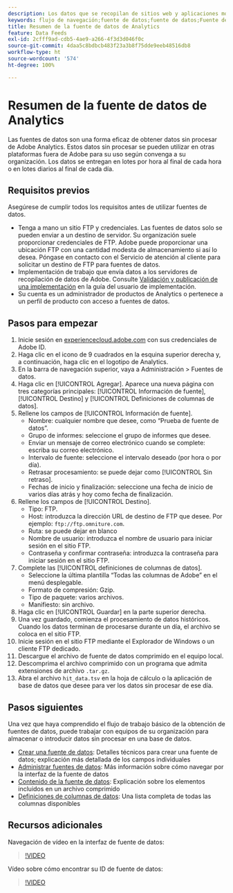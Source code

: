 ```yaml
---
description: Los datos que se recopilan de sitios web y aplicaciones móviles, o que se cargan mediante las API del servicio web o fuentes de datos, se procesan y almacenan en el Data Warehouse de Adobe. Estos datos del flujo de navegación sin procesar forman el conjunto de datos que se utilizan en Adobe Analytics.
keywords: flujo de navegación;fuente de datos;fuente de datos;Fuente de datos
title: Resumen de la fuente de datos de Analytics
feature: Data Feeds
exl-id: 2cfff9ad-cdb5-4ae9-a266-4f3d3d046f0c
source-git-commit: 4daa5c8bdbcb483f23a3b8f75dde9eeb48516db8
workflow-type: ht
source-wordcount: '574'
ht-degree: 100%

---
```


# Resumen de la fuente de datos de Analytics

Las fuentes de datos son una forma eficaz de obtener datos sin procesar de Adobe Analytics. Estos datos sin procesar se pueden utilizar en otras plataformas fuera de Adobe para su uso según convenga a su organización. Los datos se entregan en lotes por hora al final de cada hora o en lotes diarios al final de cada día.

## Requisitos previos

Asegúrese de cumplir todos los requisitos antes de utilizar fuentes de datos.

* Tenga a mano un sitio FTP y credenciales. Las fuentes de datos solo se pueden enviar a un destino de servidor. Su organización suele proporcionar credenciales de FTP. Adobe puede proporcionar una ubicación FTP con una cantidad modesta de almacenamiento si así lo desea. Póngase en contacto con el Servicio de atención al cliente para solicitar un destino de FTP para fuentes de datos.
* Implementación de trabajo que envía datos a los servidores de recopilación de datos de Adobe. Consulte [Validación y publicación de una implementación](/help/implement/launch/validate-publish-prod.md) en la guía del usuario de implementación.
* Su cuenta es un administrador de productos de Analytics o pertenece a un perfil de producto con acceso a fuentes de datos.

## Pasos para empezar

1. Inicie sesión en [experiencecloud.adobe.com](https://experiencecloud.adobe.com) con sus credenciales de Adobe ID.
2. Haga clic en el icono de 9 cuadrados en la esquina superior derecha y, a continuación, haga clic en el logotipo de Analytics.
3. En la barra de navegación superior, vaya a Administración > Fuentes de datos.
4. Haga clic en [!UICONTROL Agregar]. Aparece una nueva página con tres categorías principales: [!UICONTROL Información de fuente], [!UICONTROL Destino] y [!UICONTROL Definiciones de columnas de datos].
5. Rellene los campos de [!UICONTROL Información de fuente].
   * Nombre: cualquier nombre que desee, como “Prueba de fuente de datos”.
   * Grupo de informes: seleccione el grupo de informes que desee.
   * Enviar un mensaje de correo electrónico cuando se complete: escriba su correo electrónico.
   * Intervalo de fuente: seleccione el intervalo deseado (por hora o por día).
   * Retrasar procesamiento: se puede dejar como [!UICONTROL Sin retraso].
   * Fechas de inicio y finalización: seleccione una fecha de inicio de varios días atrás y hoy como fecha de finalización.
6. Rellene los campos de [!UICONTROL Destino].
   * Tipo: FTP.
   * Host: introduzca la dirección URL de destino de FTP que desee. Por ejemplo: `ftp://ftp.omniture.com`.
   * Ruta: se puede dejar en blanco
   * Nombre de usuario: introduzca el nombre de usuario para iniciar sesión en el sitio FTP.
   * Contraseña y confirmar contraseña: introduzca la contraseña para iniciar sesión en el sitio FTP.
7. Complete las [!UICONTROL definiciones de columnas de datos].
   * Seleccione la última plantilla “Todas las columnas de Adobe” en el menú desplegable.
   * Formato de compresión: Gzip.
   * Tipo de paquete: varios archivos.
   * Manifiesto: sin archivo.
8. Haga clic en [!UICONTROL Guardar] en la parte superior derecha.
9. Una vez guardado, comienza el procesamiento de datos históricos. Cuando los datos terminan de procesarse durante un día, el archivo se coloca en el sitio FTP.
10. Inicie sesión en el sitio FTP mediante el Explorador de Windows o un cliente FTP dedicado.
11. Descargue el archivo de fuente de datos comprimido en el equipo local.
12. Descomprima el archivo comprimido con un programa que admita extensiones de archivo `.tar.gz`.
13. Abra el archivo `hit_data.tsv` en la hoja de cálculo o la aplicación de base de datos que desee para ver los datos sin procesar de ese día.

## Pasos siguientes

Una vez que haya comprendido el flujo de trabajo básico de la obtención de fuentes de datos, puede trabajar con equipos de su organización para almacenar o introducir datos sin procesar en una base de datos.

* [Crear una fuente de datos](create-feed.md): Detalles técnicos para crear una fuente de datos; explicación más detallada de los campos individuales
* [Administrar fuentes de datos](df-manage-feeds.md): Más información sobre cómo navegar por la interfaz de la fuente de datos
* [Contenido de la fuente de datos](c-df-contents/datafeeds-contents.md): Explicación sobre los elementos incluidos en un archivo comprimido
* [Definiciones de columnas de datos](c-df-contents/datafeeds-reference.md): Una lista completa de todas las columnas disponibles

## Recursos adicionales

Navegación de vídeo en la interfaz de fuente de datos:

>[!VIDEO](https://video.tv.adobe.com/v/25452/?quality=12)

Vídeo sobre cómo encontrar su ID de fuente de datos:

>[!VIDEO](https://video.tv.adobe.com/v/335747/?quality=12)
